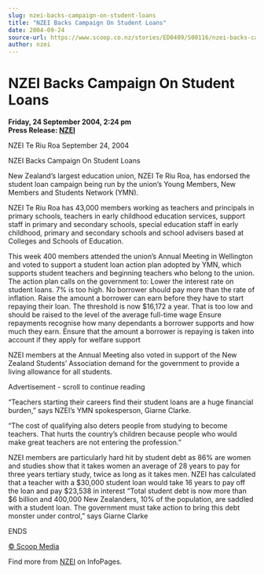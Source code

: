 ```yaml
---
slug: nzei-backs-campaign-on-student-loans
title: "NZEI Backs Campaign On Student Loans"
date: 2004-09-24
source-url: https://www.scoop.co.nz/stories/ED0409/S00116/nzei-backs-campaign-on-student-loans.htm
author: nzei
---
```

NZEI Backs Campaign On Student Loans
====================================

**Friday, 24 September 2004, 2:24 pm**  
**Press Release: [NZEI](https://info.scoop.co.nz/NZEI)**

NZEI Te Riu Roa September 24, 2004

NZEI Backs Campaign On Student Loans

New Zealand’s largest education union, NZEI Te Riu Roa, has endorsed the student loan campaign being run by the union’s Young Members, New Members and Students Network (YMN).

NZEI Te Riu Roa has 43,000 members working as teachers and principals in primary schools, teachers in early childhood education services, support staff in primary and secondary schools, special education staff in early childhood, primary and secondary schools and school advisers based at Colleges and Schools of Education.

This week 400 members attended the union’s Annual Meeting in Wellington and voted to support a student loan action plan adopted by YMN, which supports student teachers and beginning teachers who belong to the union. The action plan calls on the government to: Lower the interest rate on student loans. 7% is too high. No borrower should pay more than the rate of inflation. Raise the amount a borrower can earn before they have to start repaying their loan. The threshold is now $16,172 a year. That is too low and should be raised to the level of the average full-time wage Ensure repayments recognise how many dependants a borrower supports and how much they earn. Ensure that the amount a borrower is repaying is taken into account if they apply for welfare support

NZEI members at the Annual Meeting also voted in support of the New Zealand Students’ Association demand for the government to provide a living allowance for all students.

Advertisement - scroll to continue reading





“Teachers starting their careers find their student loans are a huge financial burden,” says NZEI’s YMN spokesperson, Giarne Clarke.

“The cost of qualifying also deters people from studying to become teachers. That hurts the country’s children because people who would make great teachers are not entering the profession.”

NZEI members are particularly hard hit by student debt as 86% are women and studies show that it takes women an average of 28 years to pay for three years tertiary study, twice as long as it takes men. NZEI has calculated that a teacher with a $30,000 student loan would take 16 years to pay off the loan and pay $23,538 in interest “Total student debt is now more than $6 billion and 400,000 New Zealanders, 10% of the population, are saddled with a student loan. The government must take action to bring this debt monster under control,” says Giarne Clarke

ENDS

[© Scoop Media](http://www.scoop.co.nz/about/terms.html)

Find more from [NZEI](https://info.scoop.co.nz/NZEI) on InfoPages.